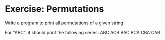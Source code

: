 # Exercise: Permutations

Write a program to print all permutations of a given string

For "ABC", it should print the following series: ABC ACB BAC BCA CBA CAB


